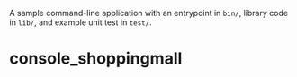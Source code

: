 A sample command-line application with an entrypoint in `bin/`, library code
in `lib/`, and example unit test in `test/`.
# console_shoppingmall
